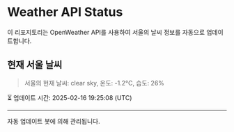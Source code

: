 
# Weather API Status

이 리포지토리는 OpenWeather API를 사용하여 서울의 날씨 정보를 자동으로 업데이트합니다.

## 현재 서울 날씨
> 서울의 현재 날씨: clear sky, 온도: -1.2°C, 습도: 26%

⏳ 업데이트 시간: 2025-02-16 19:25:08 (UTC)

---
자동 업데이트 봇에 의해 관리됩니다.
